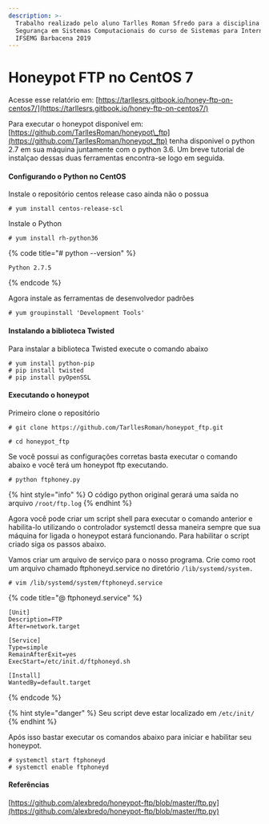 ```yaml
---
description: >-
  Trabalho realizado pelo aluno Tarlles Roman Sfredo para a disciplina de
  Segurança em Sistemas Computacionais do curso de Sistemas para Internet -
  IFSEMG Barbacena 2019
---
```


# Honeypot FTP no CentOS 7

Acesse esse relatório em: [https://tarllesrs.gitbook.io/honey-ftp-on-centos7/](https://tarllesrs.gitbook.io/honey-ftp-on-centos7/)

Para executar o honeypot disponível em: [https://github.com/TarllesRoman/honeypot\_ftp](https://github.com/TarllesRoman/honeypot_ftp) tenha disponivel o python 2.7 em sua máquina juntamente com o python 3.6. Um breve tutorial de instalçao dessas duas ferramentas encontra-se logo em seguida.

#### Configurando o Python no CentOS

Instale o repositório centos release caso ainda não o possua

```text
# yum install centos-release-scl
```

Instale o Python

```text
# yum install rh-python36
```

{% code title="\# python --version" %}
```text
Python 2.7.5
```
{% endcode %}

Agora instale as ferramentas de desenvolvedor padrões

```text
# yum groupinstall 'Development Tools'
```

#### Instalando a biblioteca Twisted

Para instalar a biblioteca Twisted execute o comando abaixo

```text
# yum install python-pip
# pip install twisted
# pip install pyOpenSSL
```

#### Executando o honeypot

Primeiro clone o repositório

```text
# git clone https://github.com/TarllesRoman/honeypot_ftp.git
```

```text
# cd honeypot_ftp
```

Se você possui as configurações corretas basta executar o comando abaixo e você terá um honeypot ftp executando.

```text
# python ftphoney.py
```

{% hint style="info" %}
O código python original gerará uma saída no arquivo `/root/ftp.log`
{% endhint %}

Agora você pode criar um script shell para executar o comando anterior e habilita-lo utilizando o controlador systemctl dessa maneira sempre que sua máquina for ligada o honeypot estará funcionando. Para habilitar o script criado siga os passos abaixo.

Vamos criar um arquivo de serviço para o nosso programa. Crie como root um arquivo chamado ftphoneyd.service no diretório `/lib/systemd/system.`

```text
# vim /lib/systemd/system/ftphoneyd.service
```

{% code title="@ ftphoneyd.service" %}
```text
[Unit]
Description=FTP
After=network.target

[Service]
Type=simple
RemainAfterExit=yes
ExecStart=/etc/init.d/ftphoneyd.sh

[Install]
WantedBy=default.target
```
{% endcode %}

{% hint style="danger" %}
Seu script deve estar localizado em `/etc/init/`
{% endhint %}

Após isso bastar executar os comandos abaixo para iniciar e habilitar seu honeypot.

```text
# systemctl start ftphoneyd
# systemctl enable ftphoneyd
```

#### Referências

[https://github.com/alexbredo/honeypot-ftp/blob/master/ftp.py](https://github.com/alexbredo/honeypot-ftp/blob/master/ftp.py)


